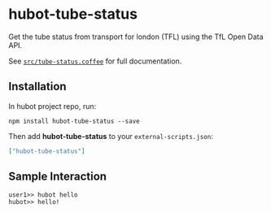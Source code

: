 # hubot-tube-status

Get the tube status from transport for london (TFL) using the TfL
Open Data API.

See [`src/tube-status.coffee`](src/tube-status.coffee) for full documentation.

## Installation

In hubot project repo, run:

`npm install hubot-tube-status --save`

Then add **hubot-tube-status** to your `external-scripts.json`:

```json
["hubot-tube-status"]
```

## Sample Interaction

```
user1>> hubot hello
hubot>> hello!
```

